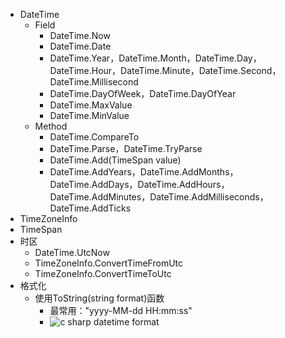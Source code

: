 * DateTime
    * Field
        * DateTime.Now
        * DateTime.Date
        * DateTime.Year，DateTime.Month，DateTime.Day，DateTime.Hour，DateTime.Minute，DateTime.Second，DateTime.Millisecond
        * DateTime.DayOfWeek，DateTime.DayOfYear
        * DateTime.MaxValue
        * DateTime.MinValue
    * Method
        * DateTime.CompareTo
        * DateTime.Parse，DateTime.TryParse
        * DateTime.Add(TimeSpan value)
        * DateTime.AddYears，DateTime.AddMonths，DateTime.AddDays，DateTime.AddHours，DateTime.AddMinutes，DateTime.AddMilliseconds，DateTime.AddTicks
* TimeZoneInfo
* TimeSpan
* 时区
    * DateTime.UtcNow
    * TimeZoneInfo.ConvertTimeFromUtc
    * TimeZoneInfo.ConvertTimeToUtc
* 格式化
    * 使用ToString(string format)函数
        * 最常用："yyyy-MM-dd HH:mm:ss"
        * ![c sharp datetime format](https://img2018.cnblogs.com/blog/106125/201908/106125-20190821130515649-1865634558.png)